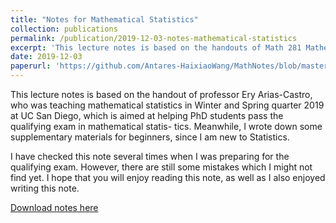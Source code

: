 ```yaml
---
title: "Notes for Mathematical Statistics"
collection: publications
permalink: /publication/2019-12-03-notes-mathematical-statistics
excerpt: 'This lecture notes is based on the handouts of Math 281 Mathematical Statistics at UC San Diego, from Winter 2019 to Spring 2019.'
date: 2019-12-03
paperurl: 'https://github.com/Antares-HaixiaoWang/MathNotes/blob/master/MathematicalStatistics/MathematicalStatistics.pdf'
---
```

This lecture notes is based on the handout of professor Ery Arias-Castro, who was teaching mathematical statistics in Winter and Spring quarter 2019 at UC San Diego, which is aimed at helping PhD students pass the qualifying exam in mathematical statis- tics. Meanwhile, I wrote down some supplementary materials for beginners, since I am new to Statistics.

I have checked this note several times when I was preparing for the qualifying exam. However, there are still some mistakes which I might not find yet. I hope that you will enjoy reading this note, as well as I also enjoyed writing this note.

[Download notes here](https://github.com/Antares-HaixiaoWang/MathNotes/blob/master/MathematicalStatistics/MathematicalStatistics.pdf)